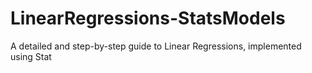 # LinearRegressions-StatsModels

A detailed and step-by-step guide to Linear Regressions, implemented using Stat